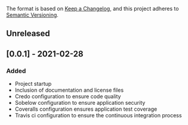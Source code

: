 The format is based on [Keep a Changelog](https://keepachangelog.com/en/1.0.0/),
and this project adheres to [Semantic Versioning](https://semver.org/spec/v2.0.0.html).

## Unreleased


## [0.0.1] - 2021-02-28
### Added
- Project startup
- Inclusion of documentation and license files
- Credo configuration to ensure code quality
- Sobelow configuration to ensure application security
- Coveralls configuration ensures application test coverage
- Travis ci configuration to ensure the continuous integration process


